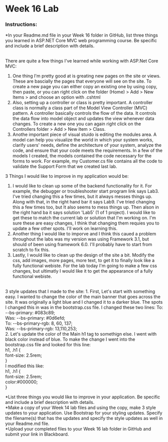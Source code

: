 <h1>Week 16 Lab</h1>
<h3>Instructions:</h3>
*In your Readme.md file in your Week 16 folder in GitHub, list three things you learned in ASP.NET Core MVC web programming course. Be specific and include a brief description with details.<br><br>

There are quite a few things I've learned while working with ASP.Net Core MVC:
1.  One thing I'm pretty good at is greating new pages on the site or views.  These are bascially the pages that everyone will see on the site. To create a new page you can either copy an existing one by using copy, then paste, or you can right click on the folder (Home) > Add > New Items > and choose an option with .cshtml<br>
2.  Also, setting up a controller or class is pretty important.  A controller class is normally a class part of the Model View Controller (MVC) pattern. A controller basically controls the flow of the data. It controls the data flow into model object and updates the view whenever data changes.  To create a new one you can again right click on the Controllers folder > Add > New Item > Class.
3.  Anothe important piece of visual stuido is editing the modules area.  A model can help you visualize the world in which your system works, clarify users' needs, define the architecture of your system, analyze the code, and ensure that your code meets the requirements.  In a few of the models I created, the models contained the code necessary for the forms to work.  For example, my Customer.cs file contains all the code to validate the Support Form that we created last lab.

3 Things I would like to improve in my application would be:
1.  I would like to clean up some of the backend functionality for it.  For example, the debugger or troubleshooter start program link says Lab3.  I've tried changing this a few times, but it always messes things up.  Along with that, in the right hand bar it says Lab9.  I've tried changing this a few times too, but It also seems to mess things up.  Then alson in the right hand ba it says solution 'Lab5' (1 of 1 project).  I would like to get these to match the current lab or solution that I'm working on.  I'm sure these are easy changes, I think that changing them requies you to update a few other spots.  I'll work on learning this.
2.  Another thing I would like to imporve and I think this caued a problem throughout the labs was my version was using Framework 3.1, but should of been using framework 6.0.  I'll probably have to start from scratch to fix this.
3.  Lastly, I would like to clean up the design of the site a bit.  Modify the css, add images, more pages, more text, to get it to finally look like a fully functional webiste.  For the lab today I'm going to make a few css changes, but ultimatly I would like it to get the appearance of a fully functional webiste.
<br>
3 style updates that I made to the site:
1.  First, Let's start with something easy.  I wanted to change the color of the main banner that goes across the site.  It was originally a light blue and I changed it to a darker blue.  The spots I changed this in was in the bootstrap.css file.  I changed these two lines:
To:    --bs-primary: #083c89;<br>
Was:   --bs-primary: #0d6efd;<br>
To:    --bs-primary-rgb: 8, 60, 137;<br>
Was:   --bs-primary-rgb: 13,110,253;<br>
2.  Let's update the color of the Main h1 tag to somethign else.  I went with black color instead of blue.  To make the change I went into the bootstrap.css file and looked for this line:<br>
  h1, .h1 {<br>
    font-size: 2.5rem;<br>
  }<br>
  I modified this like:<br>
    h1, .h1 {<br>
    font-size: 2.5rem;<br>
    color:#000000;<br>
  }<br>


*List three things you would like to improve in your application. Be specific and include a brief description with details.<br>
*Make a copy of your Week 14 lab files and using the copy, make 3 style updates to your application. Use Bootstrap for your styling updates. Specify the filename(s) that has the updates and specify the style updates as well in your Readme.md file.<br>
*Upload your completed files to your Week 16 lab folder in GitHub and submit your link in Blackboard.
